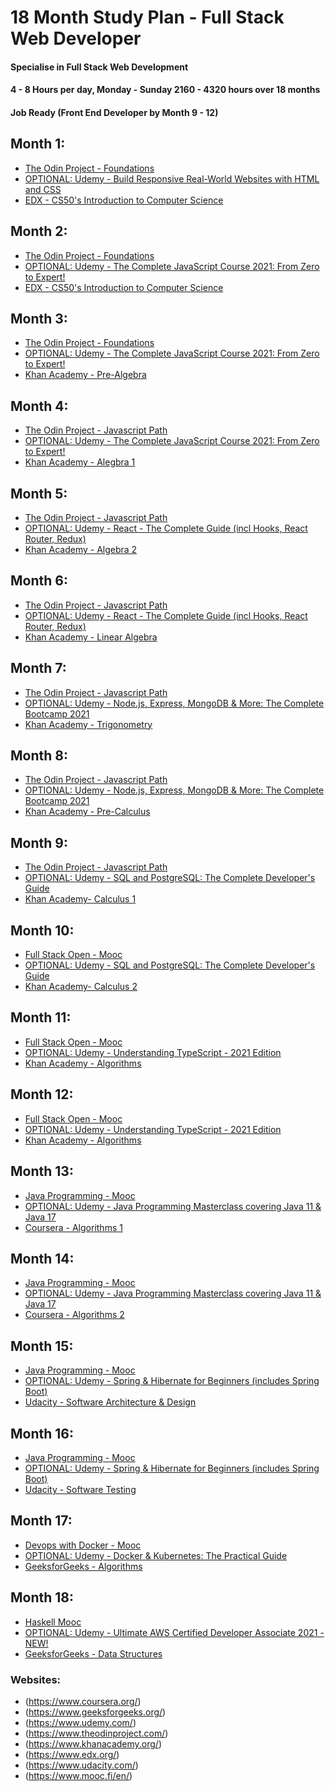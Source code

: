# 18 Month Study Plan - Full Stack Web Developer
#### Specialise in Full Stack Web Development
#### 4 - 8 Hours per day, Monday - Sunday 2160 - 4320 hours over 18 months
#### Job Ready (Front End Developer by Month 9 - 12)

## Month 1:
- [The Odin Project - Foundations](https://www.theodinproject.com/paths/foundations)
- [OPTIONAL: Udemy - Build Responsive Real-World Websites with HTML and CSS](https://www.udemy.com/course/design-and-develop-a-killer-website-with-html5-and-css3/)
- [EDX - CS50's Introduction to Computer Science](https://www.edx.org/course/introduction-computer-science-harvardx-cs50x?index=product&queryID=06cc657acf8c7fb1420496302a5eb167&position=1)

## Month 2:
- [The Odin Project - Foundations](https://www.theodinproject.com/paths/foundations)
- [OPTIONAL: Udemy - The Complete JavaScript Course 2021: From Zero to Expert!](https://www.udemy.com/course/the-complete-javascript-course/)
- [EDX - CS50's Introduction to Computer Science](https://www.edx.org/course/introduction-computer-science-harvardx-cs50x?index=product&queryID=06cc657acf8c7fb1420496302a5eb167&position=1)

## Month 3:
- [The Odin Project - Foundations](https://www.theodinproject.com/paths/foundations)
- [OPTIONAL: Udemy - The Complete JavaScript Course 2021: From Zero to Expert!](https://www.udemy.com/course/the-complete-javascript-course/)
- [Khan Academy - Pre-Algebra](https://www.khanacademy.org/math/pre-algebra)

## Month 4:
- [The Odin Project - Javascript Path](https://www.theodinproject.com/paths/full-stack-javascript)
- [OPTIONAL: Udemy - The Complete JavaScript Course 2021: From Zero to Expert!](https://www.udemy.com/course/the-complete-javascript-course/)
- [Khan Academy - Alegbra 1](https://www.khanacademy.org/math/algebra)

## Month 5:
- [The Odin Project - Javascript Path](https://www.theodinproject.com/paths/full-stack-javascript)
- [OPTIONAL: Udemy - React - The Complete Guide (incl Hooks, React Router, Redux)](https://www.udemy.com/course/react-the-complete-guide-incl-redux/)
- [Khan Academy - Algebra 2](https://www.khanacademy.org/math/algebra2)

## Month 6:
- [The Odin Project - Javascript Path](https://www.theodinproject.com/paths/full-stack-javascript)
- [OPTIONAL: Udemy - React - The Complete Guide (incl Hooks, React Router, Redux)](https://www.udemy.com/course/react-the-complete-guide-incl-redux/)
- [Khan Academy - Linear Algebra](https://www.khanacademy.org/math/linear-algebra)

## Month 7:
- [The Odin Project - Javascript Path](https://www.theodinproject.com/paths/full-stack-javascript)
- [OPTIONAL: Udemy - Node.js, Express, MongoDB & More: The Complete Bootcamp 2021](https://www.udemy.com/course/nodejs-express-mongodb-bootcamp/)
- [Khan Academy - Trigonometry](https://www.khanacademy.org/math/trigonometry)

## Month 8:
- [The Odin Project - Javascript Path](https://www.theodinproject.com/paths/full-stack-javascript)
- [OPTIONAL: Udemy - Node.js, Express, MongoDB & More: The Complete Bootcamp 2021](https://www.udemy.com/course/nodejs-express-mongodb-bootcamp/)
- [Khan Academy - Pre-Calculus](https://www.khanacademy.org/math/precalculus)

## Month 9:
- [The Odin Project - Javascript Path](https://www.theodinproject.com/paths/full-stack-javascript)
- [OPTIONAL: Udemy - SQL and PostgreSQL: The Complete Developer's Guide](https://www.udemy.com/course/sql-and-postgresql/)
- [Khan Academy- Calculus 1](https://www.khanacademy.org/math/calculus-1)

## Month 10:
- [Full Stack Open - Mooc](https://fullstackopen.com/en/)
- [OPTIONAL: Udemy - SQL and PostgreSQL: The Complete Developer's Guide](https://www.udemy.com/course/sql-and-postgresql/)
- [Khan Academy- Calculus 2](https://www.khanacademy.org/math/calculus-2)

## Month 11:
- [Full Stack Open - Mooc](https://fullstackopen.com/en/)
- [OPTIONAL: Udemy - Understanding TypeScript - 2021 Edition](https://www.udemy.com/course/understanding-typescript/?src=sac&kw=understanding+typescript)
- [Khan Academy - Algorithms](https://www.khanacademy.org/computing/computer-science/algorithms)

## Month 12:
- [Full Stack Open - Mooc](https://fullstackopen.com/en/)
- [OPTIONAL: Udemy - Understanding TypeScript - 2021 Edition](https://www.udemy.com/course/understanding-typescript/?src=sac&kw=understanding+typescript)
- [Khan Academy - Algorithms](https://www.khanacademy.org/computing/computer-science/algorithms)

## Month 13:
- [Java Programming - Mooc](https://java-programming.mooc.fi/)
- [OPTIONAL: Udemy - Java Programming Masterclass covering Java 11 & Java 17](https://www.udemy.com/course/java-the-complete-java-developer-course/?src=sac&kw=java+masterclass)
- [Coursera - Algorithms 1](https://www.coursera.org/learn/algorithms-part1)

## Month 14:
- [Java Programming - Mooc](https://java-programming.mooc.fi/)
- [OPTIONAL: Udemy - Java Programming Masterclass covering Java 11 & Java 17](https://www.udemy.com/course/java-the-complete-java-developer-course/?src=sac&kw=java+masterclass)
- [Coursera - Algorithms 2](https://www.coursera.org/learn/algorithms-part2)

## Month 15:
- [Java Programming - Mooc](https://java-programming.mooc.fi/)
- [OPTIONAL: Udemy - Spring & Hibernate for Beginners (includes Spring Boot)](https://www.udemy.com/course/spring-hibernate-tutorial/?src=sac&kw=spring+hibernate)
- [Udacity - Software Architecture & Design](https://www.udacity.com/course/software-architecture-design--ud821)

## Month 16:
- [Java Programming - Mooc](https://java-programming.mooc.fi/)
- [OPTIONAL: Udemy - Spring & Hibernate for Beginners (includes Spring Boot)](https://www.udemy.com/course/spring-hibernate-tutorial/?src=sac&kw=spring+hibernate)
- [Udacity - Software Testing](https://www.udacity.com/course/software-testing--cs258)

## Month 17:
- [Devops with Docker - Mooc](https://devopswithdocker.com/)
- [OPTIONAL: Udemy - Docker & Kubernetes: The Practical Guide](https://www.udemy.com/course/docker-kubernetes-the-practical-guide/)
- [GeeksforGeeks - Algorithms](https://www.geeksforgeeks.org/fundamentals-of-algorithms/?ref=shm)

## Month 18:
- [Haskell Mooc](https://haskell.mooc.fi/)
- [OPTIONAL: Udemy - Ultimate AWS Certified Developer Associate 2021 - NEW!](https://www.udemy.com/course/aws-certified-developer-associate-dva-c01/?src=sac&kw=Ultimate+AWS+Certified+Developer+Associate+2021+-+NEW%21)
- [GeeksforGeeks - Data Structures](https://www.geeksforgeeks.org/data-structures/?ref=shm)

### Websites:
- (https://www.coursera.org/)
- (https://www.geeksforgeeks.org/)
- (https://www.udemy.com/)
- (https://www.theodinproject.com/)
- (https://www.khanacademy.org/)
- (https://www.edx.org/)
- (https://www.udacity.com/)
- (https://www.mooc.fi/en/)


